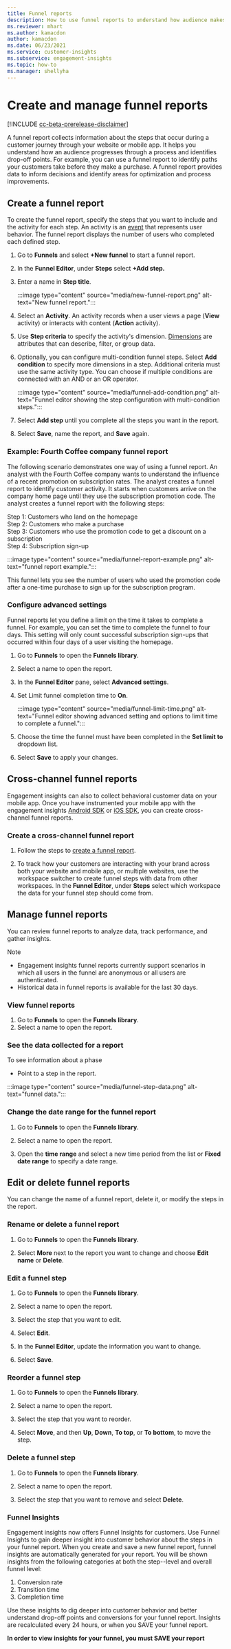 ```yaml
---
title: Funnel reports
description: How to use funnel reports to understand how audience makes decisions.
ms.reviewer: mhart
ms.author: kamacdon
author: kamacdon
ms.date: 06/23/2021
ms.service: customer-insights
ms.subservice: engagement-insights 
ms.topic: how-to
ms.manager: shellyha 
---
```


# Create and manage funnel reports

[!INCLUDE [cc-beta-prerelease-disclaimer](includes/cc-beta-prerelease-disclaimer.md)]

A funnel report collects information about the steps that occur during a customer journey through your website or mobile app. It helps you understand how an audience progresses through a process and identifies drop-off points. For example, you can use a funnel report to identify paths your customers take before they make a purchase. A funnel report provides data to inform decisions and identify areas for optimization and process improvements.

## Create a funnel report

To create the funnel report, specify the steps that you want to include and the activity for each step. An activity is an [event](glossary.md) that represents user behavior. The funnel report displays the number of users who completed each defined step. 

1. Go to **Funnels** and select **+New funnel** to start a funnel report.

1. In the **Funnel Editor**, under **Steps** select **+Add step.** 

1. Enter a name in  **Step title**.

   :::image type="content" source="media/new-funnel-report.png" alt-text="New funnel report.":::

1. Select an **Activity**. An activity records when a user views a page (**View** activity) or interacts with content (**Action** activity).

1. Use **Step criteria** to specify the activity's dimension. [Dimensions](dimensions.md) are attributes that can describe, filter, or group data.

1. Optionally, you can configure multi-condition funnel steps. Select **Add condition** to specify more dimensions in a step. Additional criteria must use the same activity type. You can choose if multiple conditions are connected with an AND or an OR operator.

   :::image type="content" source="media/funnel-add-condition.png" alt-text="Funnel editor showing the step configuration with multi-condition steps.":::

1. Select **Add step** until you complete all the steps you want in the report.

1. Select **Save**, name the report, and **Save** again. 

### Example: Fourth Coffee company funnel report

The following scenario demonstrates one way of using a funnel report. An analyst with the Fourth Coffee company wants to understand the influence of a recent promotion on subscription rates. The analyst creates a funnel report to identify customer activity. It starts when customers arrive on the company home page until they use the subscription promotion code. The analyst creates a funnel report with the following steps:

Step 1: Customers who land on the homepage   
Step 2: Customers who make a purchase   
Step 3: Customers who use the promotion code to get a discount on a subscription   
Step 4: Subscription sign-up   

:::image type="content" source="media/funnel-report-example.png" alt-text="funnel report example.":::
  
This funnel lets you see the number of users who used the promotion code after a one-time purchase to sign up for the subscription program.

### Configure advanced settings 

Funnel reports let you define a limit on the time it takes to complete a funnel. For example, you can set the time to complete the funnel to four days. This setting will only count successful subscription sign-ups that occurred within four days of a user visiting the homepage.

1. Go to **Funnels** to open the **Funnels library**.

1. Select a name to open the report. 

1. In the **Funnel Editor** pane, select **Advanced settings**. 

1. Set Limit funnel completion time to **On**.

   :::image type="content" source="media/funnel-limit-time.png" alt-text="Funnel editor showing advanced setting and options to limit time to complete a funnel.":::

1. Choose the time the funnel must have been completed in the **Set limit to** dropdown list.

1. Select **Save** to apply your changes.


## Cross-channel funnel reports 

Engagement insights can also to collect behavioral customer data on your mobile app. Once you have instrumented your mobile app with the engagement insights [Android SDK](get-started-android.md) or [iOS SDK](get-started-ios.md), you can create cross-channel funnel reports. 

### Create a cross-channel funnel report 

1. Follow the steps to [create a funnel report](#create-a-funnel-report).    

1. To track how your customers are interacting with your brand across both your website and mobile app, or multiple websites, use the workspace switcher to create funnel steps with data from other workspaces. In the **Funnel Editor**, under **Steps** select which workspace the data for your funnel step should come from.

## Manage funnel reports

You can review funnel reports to analyze data, track performance, and gather insights.

> [!NOTE]
> - Engagement insights funnel reports currently support scenarios in which all users in the funnel are anonymous or all users are authenticated. 
> - Historical data in funnel reports is available for the last 30 days.

### View funnel reports

1. Go to **Funnels** to open the **Funnels library**.
1. Select a name to open the report.    

### See the data collected for a report   

To see information about a phase

- Point to a step in the report.

:::image type="content" source="media/funnel-step-data.png" alt-text="funnel data.":::

### Change the date range for the funnel report

1. Go to **Funnels** to open the **Funnels library**.

1. Select a name to open the report.

1. Open the **time range** and select a new time period from the list or **Fixed date range** to specify a date range.

## Edit or delete funnel reports

You can change the name of a funnel report, delete it, or modify the steps in the report.

### Rename or delete a funnel report

1. Go to **Funnels** to open the **Funnels library**. 

1. Select **More** next to the report you want to change and choose **Edit name** or **Delete**.

### Edit a funnel step  

1. Go to **Funnels** to open the **Funnels library**. 

1. Select a name to open the report.

1. Select the step that you want to edit.

1. Select **Edit**.

1. In the **Funnel Editor**, update the information you want to change.  

1. Select **Save**.

### Reorder a funnel step

1. Go to **Funnels** to open the **Funnels library**. 

1. Select a name to open the report.

1. Select the step that you want to reorder.

1. Select **Move**, and then **Up**, **Down**, **To top**, or **To bottom**, to move the step.

### Delete a funnel step

1. Go to **Funnels** to open the **Funnels library**. 

1. Select a name to open the report.

1. Select the step that you want to remove and select **Delete**.

### Funnel Insights 

Engagement insights now offers Funnel Insights for customers. Use Funnel Insights to gain deeper insight into customer behavior about the steps in your funnel report. 
When you create and save a new funnel report, funnel insights are automatically generated for your report. You will be shown insights from the following categories at both the step--level and overall funnel level: 

   1. Conversion rate 
   2. Transition time 
   3. Completion time 

Use these insights to dig deeper into customer behavior and better understand drop-off points and conversions for your funnel report. 
Insights are recalculated every 24 hours, or when you SAVE your funnel report. 

**In order to view insights for your funnel, you must SAVE your report** 

